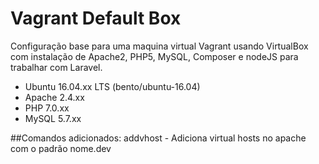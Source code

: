 # Vagrant Default Box
Configuração base para uma maquina virtual Vagrant usando VirtualBox com instalação de Apache2, PHP5, MySQL, Composer e nodeJS para trabalhar com Laravel.
- Ubuntu 16.04.xx LTS (bento/ubuntu-16.04)
- Apache 2.4.xx
- PHP 7.0.xx
- MySQL 5.7.xx

##Comandos adicionados:
addvhost - Adiciona virtual hosts no apache com o padrão nome.dev
